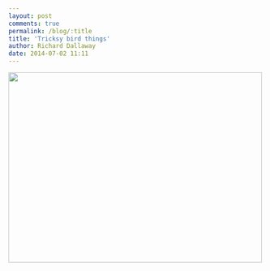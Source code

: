 ```yaml
---
layout: post
comments: true
permalink: /blog/:title
title: 'Tricksy bird things'
author: Richard Dallaway
date: 2014-07-02 11:11
---
```


<div><a href="//static.skitters.dallaway.com/tp_IMG_20140701_112809.jpg"><img src="//static.skitters.dallaway.com/tp_thumb_IMG_20140701_112809.jpg" width="500" height="375"/></a></div>


  
      
